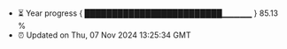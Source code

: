 - ⏳ Year progress { █████████████████████████▁▁▁▁▁ } 85.13 %
- ⏰ Updated on Thu, 07 Nov 2024 13:25:34 GMT


